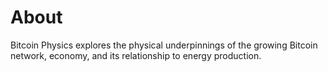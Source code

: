 # About

Bitcoin Physics explores the physical underpinnings of the growing Bitcoin network,
economy, and its relationship to energy production.
